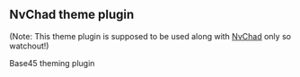 ## NvChad theme plugin
 
(Note: This theme plugin is supposed to be used along with [NvChad](https://github.com/NvChad/NvChad) only so watchout!)

Base45 theming plugin 
 
